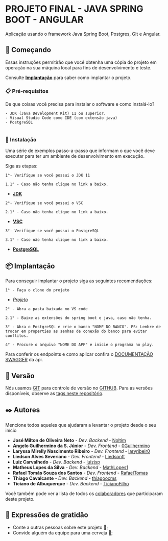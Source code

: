 # PROJETO FINAL - JAVA SPRING BOOT - ANGULAR

Aplicação usando o framework Java Spring Boot, Postgres, GIt e Angular.

## 🚀 Começando

Essas instruções permitirão que você obtenha uma cópia do projeto em operação na sua máquina local para fins de desenvolvimento e teste. 

Consulte **[Implantação](#-implanta%C3%A7%C3%A3o)** para saber como implantar o projeto. 

### 📋 Pré-requisitos 

De que coisas você precisa para instalar o software e como instalá-lo?

```
- JDK (Java Development Kit) 11 ou superior.
- Visual Studio Code como IDE (com extensão java)
- PostgreSQL


```

### 🔧 Instalação 

Uma série de exemplos passo-a-passo que informam o que você deve executar para ter um ambiente de desenvolvimento em execução. 

Siga as etapas: 

```
1°- Verifique se você possui o JDK 11 
```
```
1.1° - Caso não tenha clique no link a baixo. 
```
- **[JDK](https://www.oracle.com/br/java/technologies/javase/jdk11-archive-downloads.html)** 

```
2°- Verifique se você possui o VSC 
```
```
2.1° - Caso não tenha clique no link a baixo. 
```
- **[VSC](https://code.visualstudio.com/download)** 

```
3°- Verifique se você possui o PostgreSQL 
```
```
3.1° - Caso não tenha clique no link a baixo. 
```
- **[PostgreSQL](https://www.postgresql.org/download/)** 





## 📦 Implantação

Para conseguir implantar o projeto siga as seguintes recomendações:

```
1° - Faça o clone do projeto 
```
- *[Projeto](https://github.com/MV-CUBO/PROJETO-CUBO-FINAL-BACKEND)*

```
2° - Abra a pasta baixada no VS code
```
```
2.1° - Baixe as extensões do spring boot e java, caso não tenha.
```
```
3° - Abra o PostgreSQL e crie o banco "NOME DO BANCO". PS: Lembre de trocar em properties as senhas de conexão do banco para evitar conflitos.
```
```
4° - Procure o arquivo "NOME DO APP" e inicie o programa no play.
```



Para conferir os endpoints e como aplicar confira o [DOCUMENTAÇÃO SWAGGER](http://localhost:8080/swagger-ui/index.html#/) da api. 


## 📌 Versão 

Nós usamos [GIT](https://git-scm.com/downloads) para controle de versão no [GITHUB](https://github.com/MV-CUBO/PROJETO-CUBO-FINAL-BACKEND). Para as versões disponíveis, observe as [tags neste repositório](https://github.com/MV-CUBO/PROJETO-CUBO-FINAL-BACKEND).  

## ✒️ Autores

Mencione todos aqueles que ajudaram a levantar o projeto desde o seu início 

* **José Milton de Oliveira Neto** - *Dev. Backend* - [Noltim](https://github.com/Noltim)
* **Angelo Guilhermino da S. Júnior** - *Dev. Frontend* - [0Guilhermino](https://github.com/0Guilhermino)
* **Laryssa Mirelly Nascimento Ribeiro** - *Dev. Frontend* - [laryribeir0](https://github.com/laryribeir0)
* **Liedson Alves Severiano** - *Dev. Frontend* - [Liedsonft](https://github.com/Liedsonft)
* **Luiz Carvalhedo** - *Dev. Backend* - [luizjsp](https://github.com/luizjsp)
* **Matheus Lopes da Silva** - *Dev. Backend* - [MathLopes1](https://github.com/MathLopes1)
* **Rafael Tomás Souza dos Santos** - *Dev. Frontend* - [RafaelTomas](https://github.com/RafaelTomas)
* **Thiago Cavalcante** - *Dev. Backend* - [thiagoocms](https://github.com/thiagoocms)
* **Ticiano de Albuquerque** - *Dev. Backend* - [TicianoFilho](https://github.com/TicianoFilho)




Você também pode ver a lista de todos os [colaboradores](https://github.com/MV-CUBO/PROJETO-CUBO-FINAL-BACKEND/graphs/contributors) que participaram deste projeto. 


## 🎁 Expressões de gratidão 

* Conte a outras pessoas sobre este projeto 📢; 
* Convide alguém da equipe para uma cerveja 🍺; 


